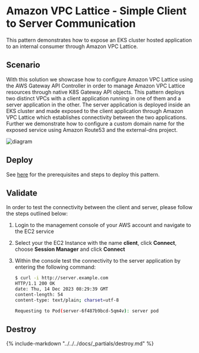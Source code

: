# Amazon VPC Lattice - Simple Client to Server Communication

This pattern demonstrates how to expose an EKS cluster hosted application to an internal consumer through Amazon VPC Lattice.

## Scenario

With this solution we showcase how to configure Amazon VPC Lattice using the AWS Gateway API Controller in order to manage Amazon VPC Lattice resources through native K8S Gateway API objects. This pattern deploys two distinct VPCs with a client application running in one of them and a server application in the other. The server application is deployed inside an EKS cluster and made exposed to the client application through Amazon VPC Lattice which establishes connectivity between the two applications. Further we demonstrate how to configure a custom domain name for the exposed service using Amazon Route53 and the external-dns project.

![diagram](https://raw.githubusercontent.com/aws-ia/terraform-aws-eks-blueprints/main/patterns/vpc-lattice/client-server-communication/assets/diagram.png)


## Deploy

See [here](https://aws-ia.github.io/terraform-aws-eks-blueprints/getting-started/#prerequisites) for the prerequisites and steps to deploy this pattern.

## Validate

In order to test the connectivity between the client and server, please follow the steps outlined below:

1. Login to the management console of your AWS account and navigate to the EC2 service
2. Select your the EC2 Instance with the name **client**, click **Connect**, choose **Session Manager** and click **Connect**
3. Within the console test the connectivity to the server application by entering the following command:

    ```sh
    $ curl -i http://server.example.com
    HTTP/1.1 200 OK
    date: Thu, 14 Dec 2023 08:29:39 GMT
    content-length: 54
    content-type: text/plain; charset=utf-8

    Requesting to Pod(server-6f487b9bcd-5qm4v): server pod

    ```

## Destroy

{%
   include-markdown "../../../docs/_partials/destroy.md"
%}
